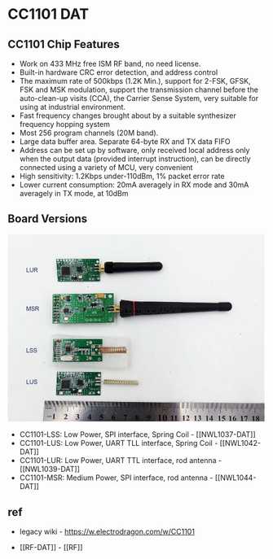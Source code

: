 

# CC1101 DAT

## CC1101 Chip Features 
- Work on 433 MHz free ISM RF band, no need license.
- Built-in hardware CRC error detection, and address control
- The maximum rate of 500kbps (1.2K Min.), support for 2-FSK, GFSK, FSK and MSK modulation, support the transmission channel before the auto-clean-up visits (CCA), the Carrier Sense System, very suitable for using at industrial environment.
- Fast frequency changes brought about by a suitable synthesizer frequency hopping system
- Most 256 program channels (20M band).
- Large data buffer area. Separate 64-byte RX and TX data FIFO
- Address can be set up by software, only received local address only when the output data (provided interrupt instruction), can be directly connected using a variety of MCU, very convenient
- High sensitivity: 1.2Kbps under-110dBm, 1% packet error rate
- Lower current consumption: 20mA averagely in RX mode and 30mA averagely in TX mode, at 10dBm

## Board Versions 
![](36-52-17-29-01-2023.png)

- CC1101-LSS: Low Power, SPI interface, Spring Coil - [[NWL1037-DAT]]
- CC1101-LUS: Low Power, UART TLL interface, Spring Coil - [[NWL1042-DAT]]
- CC1101-LUR: Low Power, UART TTL interface, rod antenna - [[NWL1039-DAT]]
- CC1101-MSR: Medium Power, SPI interface, rod antenna - [[NWL1044-DAT]]




## ref 

-  legacy wiki - https://w.electrodragon.com/w/CC1101

- [[RF-DAT]] - [[RF]]